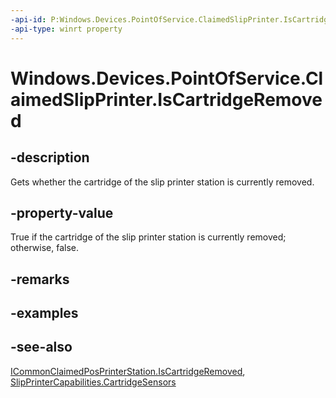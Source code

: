 ----api-id: P:Windows.Devices.PointOfService.ClaimedSlipPrinter.IsCartridgeRemoved
-api-type: winrt property
---<!-- Property syntaxpublic bool IsCartridgeRemoved { get; }--># Windows.Devices.PointOfService.ClaimedSlipPrinter.IsCartridgeRemoved## -descriptionGets whether the cartridge of the slip printer station is currently removed.## -property-valueTrue if the cartridge of the slip printer station is currently removed; otherwise, false.## -remarks## -examples## -see-also[ICommonClaimedPosPrinterStation.IsCartridgeRemoved](icommonclaimedposprinterstation_iscartridgeremoved.md), [SlipPrinterCapabilities.CartridgeSensors](slipprintercapabilities_cartridgesensors.md)